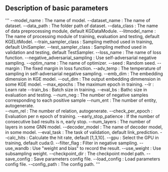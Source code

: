 ## Description of basic parameters
'''
--model_name : The name of model.
--dataset_name : The name of dataset.
--data_path : The folder path of dataset.
--data_class : The name of data preprocessing module, default KGDataModule.
--litmodel_name : The name of processing module of training, evaluation and testing, default KGELitModel.
--train_sampler_class : Sampling method used in training, default UniSampler.
--test_sampler_class : Sampling method used in validation and testing, default TestSampler.
--loss_name : The name of loss function.
--negative_adversarial_sampling : Use self-adversarial negative sampling.
--optim_name : The name of optimizer.
--seed : Random seed.
--margin : The fixed margin in loss function. 
--adv_temp : The temperature of sampling in self-adversarial negative sampling.
--emb_dim : The embedding dimension in KGE model.
--out_dim : The output embedding dimmension in some KGE model.
--max_epochs : The maximum epoch in training. 
--lr : Learn rate
--train_bs : Batch size in training.
--eval_bs : Bathc size in evaluation and testing. 
--num_neg : The number of negative samples corresponding to each positive sample
--num_ent : The number of entity, autogenerate.  
--num_rel : The number of relation, autogenerate.
--check_per_epoch : Evaluation per n epoch of training.
--early_stop_patience : If the number of consecutive bad results is n, early stop.
--num_layers : The number of layers in some GNN model.
--decoder_model : The name of decoder model, in some model.
--eval_task : The task of validation, default link_prediction.
--calc_hits : Calculate the hit rate, default [1,3,10].
--gpu : Select the GPU in training, default cuda:0.
--filter_flag : Filter in negative sampling.
--use_wandb : Use "weight and bias" to record the result. 
--use_weight : Use subsampling weight.
--checkpoint_dir : The checkpoint model path.
--save_config : Save parameters config file.
--load_config : Load parameters config file.
--config_path : The config path.
'''